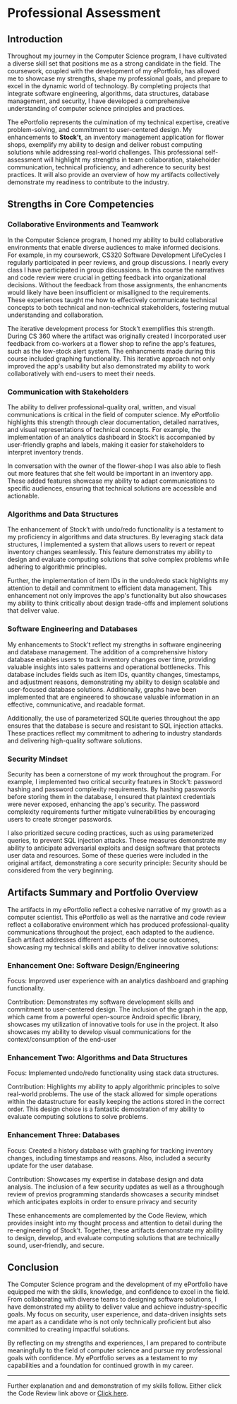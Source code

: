 <!-- layout: page
title: "about"
permalink: https://ivypokorny.github.io/about

| [Home](https://ivypokorny.github.io/) | [About Me](https://ivypokorny.github.io/about) | [Code Review](https://ivypokorny.github.io/code-review) | [Original Artifact](https://ivypokorny.github.io/original-artifact) | [Enhancements](https://ivypokorny.github.io/enhancements) | [Narratives](https://ivypokorny.github.io/narratives) |  -->

# Professional Assessment

## Introduction
Throughout my journey in the Computer Science program, I have cultivated a diverse skill set that positions me as a strong candidate in the field. The coursework, coupled with the development of my ePortfolio, has allowed me to showcase my strengths, shape my professional goals, and prepare to excel in the dynamic world of technology. By completing projects that integrate software engineering, algorithms, data structures, database management, and security, I have developed a comprehensive understanding of computer science principles and practices.

The ePortfolio represents the culmination of my technical expertise, creative problem-solving, and commitment to user-centered design. My enhancements to **Stock’t**, an inventory management application for flower shops, exemplify my ability to design and deliver robust computing solutions while addressing real-world challenges. This professional self-assessment will highlight my strengths in team collaboration, stakeholder communication, technical proficiency, and adherence to security best practices. It will also provide an overview of how my artifacts collectively demonstrate my readiness to contribute to the industry.

## Strengths in Core Competencies
### Collaborative Environments and Teamwork
In the Computer Science program, I honed my ability to build collaborative environments that enable diverse audiences to make informed decisions. For example, in my coursework, CS320 Software Development LifeCycles I regularly participated in peer reviews, and group discussions. I nearly every class I have participated in group discussions. In this course the narratives and code review were crucial in getting feedback into organizational decisions. Without the feedback from those assignments, the enhancments would likely have been insufficient or misalligned to the requirements. These experiences taught me how to effectively communicate technical concepts to both technical and non-technical stakeholders, fostering mutual understanding and collaboration.

The iterative development process for Stock’t exemplifies this strength. During CS 360 where the artifact was originally created I incorporated user feedback from co-workers at a flower shop to refine the app's features, such as the low-stock alert system. The enhancments made during this course included graphing functionality. This iterative approach not only improved the app's usability but also demonstrated my ability to work collaboratively with end-users to meet their needs.

### Communication with Stakeholders
The ability to deliver professional-quality oral, written, and visual communications is critical in the field of computer science. My ePortfolio highlights this strength through clear documentation, detailed narratives, and visual representations of technical concepts. For example, the implementation of an analytics dashboard in Stock’t is accompanied by user-friendly graphs and labels, making it easier for stakeholders to interpret inventory trends.

In conversation with the owner of the flower-shop I was also able to flesh out more features that she felt would be important in an inventory app. These added features showcase my ability to adapt communications to specific audiences, ensuring that technical solutions are accessible and actionable.

### Algorithms and Data Structures
The enhancement of Stock’t with undo/redo functionality is a testament to my proficiency in algorithms and data structures. By leveraging stack data structures, I implemented a system that allows users to revert or repeat inventory changes seamlessly. This feature demonstrates my ability to design and evaluate computing solutions that solve complex problems while adhering to algorithmic principles.

Further, the implementation of item IDs in the undo/redo stack highlights my attention to detail and commitment to efficient data management. This enhancement not only improves the app's functionality but also showcases my ability to think critically about design trade-offs and implement solutions that deliver value.

### Software Engineering and Databases
My enhancements to Stock’t reflect my strengths in software engineering and database management. The addition of a comprehensive history database enables users to track inventory changes over time, providing valuable insights into sales patterns and operational bottlenecks. This database includes fields such as item IDs, quantity changes, timestamps, and adjustment reasons, demonstrating my ability to design scalable and user-focused database solutions. Additionally, graphs have been implemented that are engineered to showcase valuable information in an effective, communicative, and readable format.

Additionally, the use of parameterized SQLite queries throughout the app ensures that the database is secure and resistant to SQL injection attacks. These practices reflect my commitment to adhering to industry standards and delivering high-quality software solutions.

### Security Mindset
Security has been a cornerstone of my work throughout the program. For example, I implemented two critical security features in Stock’t: password hashing and password complexity requirements. By hashing passwords before storing them in the database, I ensured that plaintext credentials were never exposed, enhancing the app's security. The password complexity requirements further mitigate vulnerabilities by encouraging users to create stronger passwords.

I also prioritized secure coding practices, such as using parameterized queries, to prevent SQL injection attacks. These measures demonstrate my ability to anticipate adversarial exploits and design software that protects user data and resources. Some of these queries were included in the original artifact, demonstrating a core security principle: Security should be considered from the very beginning.

## Artifacts Summary and Portfolio Overview
The artifacts in my ePortfolio reflect a cohesive narrative of my growth as a computer scientist. This ePortfolio as well as the narrative and code review reflect a collaborative environment which has produced professional-quality communications throughout the project, each adapted to the audience. Each artifact addresses different aspects of the course outcomes, showcasing my technical skills and ability to deliver innovative solutions:

### Enhancement One: Software Design/Engineering

Focus: Improved user experience with an analytics dashboard and graphing functionality.

Contribution: Demonstrates my software development skills and commitment to user-centered design. The inclusion of the graph in the app, which came from a powerful open-source Android specific library, showcases my utilization of innovative tools for use in the project. It also showcases my ability to develop visual communications for the context/consumption of the end-user

### Enhancement Two: Algorithms and Data Structures

Focus: Implemented undo/redo functionality using stack data structures.

Contribution: Highlights my ability to apply algorithmic principles to solve real-world problems. The use of the stack allowed for simple operations within the datastructure for easily keeping the actions stored in the correct order. This design choice is a fantastic demostration of my ability to evaluate computing solutions to solve problems.

### Enhancement Three: Databases

Focus: Created a history database with graphing for tracking inventory changes, including timestamps and reasons. Also, included a security update for the user database.

Contribution: Showcases my expertise in database design and data analysis. The inclusion of a few security updates as well as a throughough review of previos programming standards showcases a security mindset which anticipates exploits in order to ensure privacy and security

These enhancements are complemented by the Code Review, which provides insight into my thought process and attention to detail during the re-engineering of Stock’t. Together, these artifacts demonstrate my ability to design, develop, and evaluate computing solutions that are technically sound, user-friendly, and secure.

## Conclusion
The Computer Science program and the development of my ePortfolio have equipped me with the skills, knowledge, and confidence to excel in the field. From collaborating with diverse teams to designing  software solutions, I have demonstrated my ability to deliver value and achieve industry-specific goals. My focus on security, user experience, and data-driven insights sets me apart as a candidate who is not only technically proficient but also committed to creating impactful solutions.

By reflecting on my strengths and experiences, I am prepared to contribute meaningfully to the field of computer science and pursue my professional goals with confidence. My ePortfolio serves as a testament to my capabilities and a foundation for continued growth in my career.

------------------

Further explanation and and demonstration of my skills follow. Either click the Code Review link above or [Click here](https://ivypokorny.github.io/code-review).
